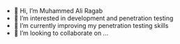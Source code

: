 - 👋 Hi, I’m Muhammed Ali Ragab
- 👀 I’m interested in development and penetration testing
- 🌱 I’m currently improving my penetration testing skills
- 💞️ I’m looking to collaborate on ...

<!---
MM1032003/MM1032003 is a ✨ special ✨ repository because its `README.md` (this file) appears on your GitHub profile.
You can click the Preview link to take a look at your changes.
--->
